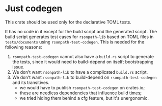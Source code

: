 # Just codegen

This crate should be used only for the declarative TOML tests.

It has no code in it except for the build script and the generated script.
The build script generates test cases for `rsonpath-lib` based on TOML files in `tests/documents`
using `rsonpath-test-codegen`. This is needed for the following reasons:

1. `rsonpath-test-codegen` cannot also have a `build.rs` script to generate the tests, since it would need to build-depend on itself;
bootstrapping issue.
2. We don't want `rsonpath-lib` to have a complicated `build.rs` script.
3. We don't want `rsonpath-lib` to build-depend on `rsonpath-test-codegen` and its transitives.
    - we would have to publish `rsonpath-test-codegen` on crates.io;
    - these are needless dependencies that influence build times;
    - we tried hiding them behind a cfg feature, but it's unergonomic.
